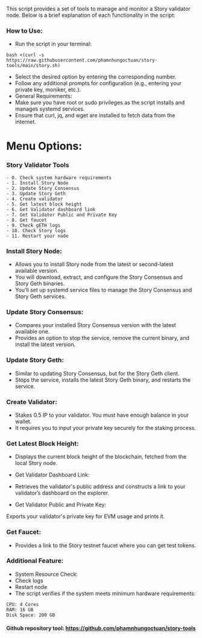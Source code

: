 This script provides a set of tools to manage and monitor a Story validator node. Below is a brief explanation of each functionality in the script:

### How to Use:
- Run the script in your terminal: 

```
bash <(curl -s https://raw.githubusercontent.com/phamnhungoctuan/story-tools/main/story.sh)
```

- Select the desired option by entering the corresponding number.
- Follow any additional prompts for configuration (e.g., entering your private key, moniker, etc.).
- General Requirements:
- Make sure you have root or sudo privileges as the script installs and manages systemd services.
- Ensure that curl, jq, and wget are installed to fetch data from the internet.
  
# Menu Options:

### Story Validator Tools
```
- 0. Check system hardware requirements
- 1. Install Story Node
- 2. Update Story Consensus
- 3. Update Story Geth
- 4. Create validator
- 5. Get latest block height
- 6. Get Validator dashboard link
- 7. Get Validator Public and Private Key
- 8. Get faucet
- 9. Check gETH logs
- 10. Check Story logs
- 11. Restart your node
```

### Install Story Node:

- Allows you to install Story node from the latest or second-latest available version.
- You will download, extract, and configure the Story Consensus and Story Geth binaries.
- You’ll set up systemd service files to manage the Story Consensus and Story Geth services.

### Update Story Consensus:

- Compares your installed Story Consensus version with the latest available one.
- Provides an option to stop the service, remove the current binary, and install the latest version.
### Update Story Geth:

- Similar to updating Story Consensus, but for the Story Geth client.
- Stops the service, installs the latest Story Geth binary, and restarts the service.

### Create Validator:

- Stakes 0.5 IP to your validator. You must have enough balance in your wallet.
- It requires you to input your private key securely for the staking process.
### Get Latest Block Height:

- Displays the current block height of the blockchain, fetched from the local Story node.
- Get Validator Dashboard Link:

- Retrieves the validator's public address and constructs a link to your validator’s dashboard on the explorer.
- Get Validator Public and Private Key:

Exports your validator's private key for EVM usage and prints it.
### Get Faucet:

- Provides a link to the Story testnet faucet where you can get test tokens.
### Additional Feature:
- System Resource Check:
- Check logs
- Restart node
- The script verifies if the system meets minimum hardware requirements:

```
CPU: 4 Cores
RAM: 16 GB
Disk Space: 200 GB
```

#### Github repository tool: https://github.com/phamnhungoctuan/story-tools

